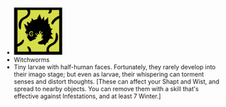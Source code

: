 - ![image.png](../assets/image_1700991195965_0.png)
- Witchworms
- Tiny larvae with half-human faces. Fortunately, they rarely develop into their imago stage; but even as larvae, their whispering can torment senses and distort thoughts. [These can affect your Shapt and Wist, and spread to nearby objects. You can remove them with a skill that's effective against Infestations, and at least 7 Winter.]